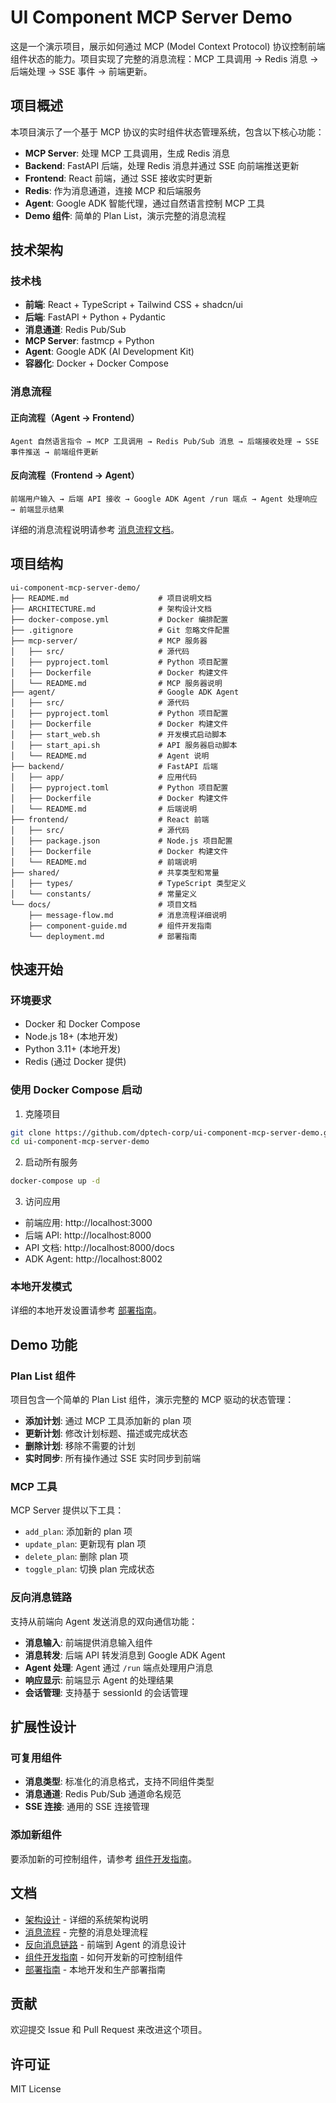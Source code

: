 # UI Component MCP Server Demo

这是一个演示项目，展示如何通过 MCP (Model Context Protocol) 协议控制前端组件状态的能力。项目实现了完整的消息流程：MCP 工具调用 → Redis 消息 → 后端处理 → SSE 事件 → 前端更新。

## 项目概述

本项目演示了一个基于 MCP 协议的实时组件状态管理系统，包含以下核心功能：

- **MCP Server**: 处理 MCP 工具调用，生成 Redis 消息
- **Backend**: FastAPI 后端，处理 Redis 消息并通过 SSE 向前端推送更新
- **Frontend**: React 前端，通过 SSE 接收实时更新
- **Redis**: 作为消息通道，连接 MCP 和后端服务
- **Agent**: Google ADK 智能代理，通过自然语言控制 MCP 工具
- **Demo 组件**: 简单的 Plan List，演示完整的消息流程

## 技术架构

### 技术栈
- **前端**: React + TypeScript + Tailwind CSS + shadcn/ui
- **后端**: FastAPI + Python + Pydantic
- **消息通道**: Redis Pub/Sub
- **MCP Server**: fastmcp + Python
- **Agent**: Google ADK (AI Development Kit)
- **容器化**: Docker + Docker Compose

### 消息流程

#### 正向流程（Agent → Frontend）
```
Agent 自然语言指令 → MCP 工具调用 → Redis Pub/Sub 消息 → 后端接收处理 → SSE 事件推送 → 前端组件更新
```

#### 反向流程（Frontend → Agent）
```
前端用户输入 → 后端 API 接收 → Google ADK Agent /run 端点 → Agent 处理响应 → 前端显示结果
```

详细的消息流程说明请参考 [消息流程文档](./docs/message-flow.md)。

## 项目结构

```
ui-component-mcp-server-demo/
├── README.md                    # 项目说明文档
├── ARCHITECTURE.md              # 架构设计文档
├── docker-compose.yml           # Docker 编排配置
├── .gitignore                   # Git 忽略文件配置
├── mcp-server/                  # MCP 服务器
│   ├── src/                     # 源代码
│   ├── pyproject.toml           # Python 项目配置
│   ├── Dockerfile               # Docker 构建文件
│   └── README.md                # MCP 服务器说明
├── agent/                       # Google ADK Agent
│   ├── src/                     # 源代码
│   ├── pyproject.toml           # Python 项目配置
│   ├── Dockerfile               # Docker 构建文件
│   ├── start_web.sh             # 开发模式启动脚本
│   ├── start_api.sh             # API 服务器启动脚本
│   └── README.md                # Agent 说明
├── backend/                     # FastAPI 后端
│   ├── app/                     # 应用代码
│   ├── pyproject.toml           # Python 项目配置
│   ├── Dockerfile               # Docker 构建文件
│   └── README.md                # 后端说明
├── frontend/                    # React 前端
│   ├── src/                     # 源代码
│   ├── package.json             # Node.js 项目配置
│   ├── Dockerfile               # Docker 构建文件
│   └── README.md                # 前端说明
├── shared/                      # 共享类型和常量
│   ├── types/                   # TypeScript 类型定义
│   └── constants/               # 常量定义
└── docs/                        # 项目文档
    ├── message-flow.md          # 消息流程详细说明
    ├── component-guide.md       # 组件开发指南
    └── deployment.md            # 部署指南
```

## 快速开始

### 环境要求
- Docker 和 Docker Compose
- Node.js 18+ (本地开发)
- Python 3.11+ (本地开发)
- Redis (通过 Docker 提供)

### 使用 Docker Compose 启动

1. 克隆项目
```bash
git clone https://github.com/dptech-corp/ui-component-mcp-server-demo.git
cd ui-component-mcp-server-demo
```

2. 启动所有服务
```bash
docker-compose up -d
```

3. 访问应用
- 前端应用: http://localhost:3000
- 后端 API: http://localhost:8000
- API 文档: http://localhost:8000/docs
- ADK Agent: http://localhost:8002

### 本地开发模式

详细的本地开发设置请参考 [部署指南](./docs/deployment.md)。

## Demo 功能

### Plan List 组件
项目包含一个简单的 Plan List 组件，演示完整的 MCP 驱动的状态管理：

- **添加计划**: 通过 MCP 工具添加新的 plan 项
- **更新计划**: 修改计划标题、描述或完成状态
- **删除计划**: 移除不需要的计划
- **实时同步**: 所有操作通过 SSE 实时同步到前端

### MCP 工具
MCP Server 提供以下工具：

- `add_plan`: 添加新的 plan 项
- `update_plan`: 更新现有 plan 项
- `delete_plan`: 删除 plan 项
- `toggle_plan`: 切换 plan 完成状态

### 反向消息链路
支持从前端向 Agent 发送消息的双向通信功能：

- **消息输入**: 前端提供消息输入组件
- **消息转发**: 后端 API 转发消息到 Google ADK Agent
- **Agent 处理**: Agent 通过 `/run` 端点处理用户消息
- **响应显示**: 前端显示 Agent 的处理结果
- **会话管理**: 支持基于 sessionId 的会话管理

## 扩展性设计

### 可复用组件
- **消息类型**: 标准化的消息格式，支持不同组件类型
- **消息通道**: Redis Pub/Sub 通道命名规范
- **SSE 连接**: 通用的 SSE 连接管理

### 添加新组件
要添加新的可控制组件，请参考 [组件开发指南](./docs/component-guide.md)。

## 文档

- [架构设计](./ARCHITECTURE.md) - 详细的系统架构说明
- [消息流程](./docs/message-flow.md) - 完整的消息处理流程
- [反向消息链路](./docs/ui-to-agent.md) - 前端到 Agent 的消息设计
- [组件开发指南](./docs/component-guide.md) - 如何开发新的可控制组件
- [部署指南](./docs/deployment.md) - 本地开发和生产部署指南

## 贡献

欢迎提交 Issue 和 Pull Request 来改进这个项目。

## 许可证

MIT License
